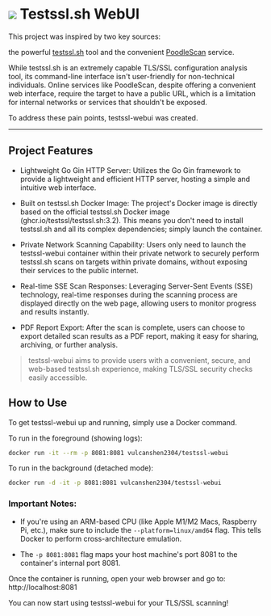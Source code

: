 # ![](webui-static/favicon.ico) Testssl.sh WebUI

This project was inspired by two key sources: 

the powerful [testssl.sh](https://github.com/testssl/testssl.sh) tool and the convenient [PoodleScan](https://www.poodlescan.com/testssl.sh/) service.

While testssl.sh is an extremely capable TLS/SSL configuration analysis tool, its command-line interface isn't user-friendly for non-technical individuals. Online services like PoodleScan, despite offering a convenient web interface, require the target to have a public URL, which is a limitation for internal networks or services that shouldn't be exposed.

To address these pain points, testssl-webui was created.

---

## Project Features

- Lightweight Go Gin HTTP Server: Utilizes the Go Gin framework to provide a lightweight and efficient HTTP server, hosting a simple and intuitive web interface.

- Built on testssl.sh Docker Image: The project's Docker image is directly based on the official testssl.sh Docker image (ghcr.io/testssl/testssl.sh:3.2). This means you don't need to install testssl.sh and all its complex dependencies; simply launch the container.

- Private Network Scanning Capability: Users only need to launch the testssl-webui container within their private network to securely perform testssl.sh scans on targets within private domains, without exposing their services to the public internet.

- Real-time SSE Scan Responses: Leveraging Server-Sent Events (SSE) technology, real-time responses during the scanning process are displayed directly on the web page, allowing users to monitor progress and results instantly.

- PDF Report Export: After the scan is complete, users can choose to export detailed scan results as a PDF report, making it easy for sharing, archiving, or further analysis.


> testssl-webui aims to provide users with a convenient, secure, and web-based testssl.sh experience, making TLS/SSL security checks easily accessible.

## How to Use

To get testssl-webui up and running, simply use a Docker command.

To run in the foreground (showing logs):

```sh
docker run -it --rm -p 8081:8081 vulcanshen2304/testssl-webui
```

To run in the background (detached mode):

```sh
docker run -d -it -p 8081:8081 vulcanshen2304/testssl-webui
```

### Important Notes:

- If you're using an ARM-based CPU (like Apple M1/M2 Macs, Raspberry Pi, etc.), make sure to include the `--platform=linux/amd64` flag. This tells Docker to perform cross-architecture emulation.

- The `-p 8081:8081` flag maps your host machine's port 8081 to the container's internal port 8081.

Once the container is running, open your web browser and go to: http://localhost:8081

You can now start using testssl-webui for your TLS/SSL scanning!
